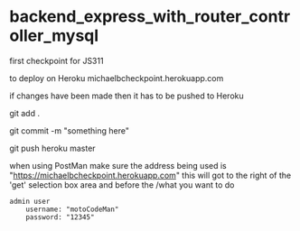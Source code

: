 # backend_express_with_router_controller_mysql
first checkpoint for JS311

to deploy on Heroku 
    michaelbcheckpoint.herokuapp.com

 if changes have been made then it has to be pushed to Heroku

 git add .

 git commit -m "something here"

 git push heroku master   

 when using PostMan make sure the address being used is "https://michaelbcheckpoint.herokuapp.com"
    this will got to the right of the 'get' selection box area and before the /what you want to do

    admin user
        username: "motoCodeMan"
        password: "12345"
